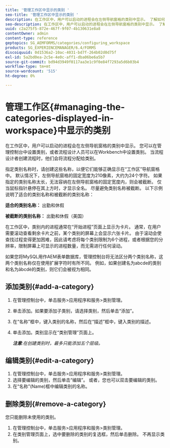 ```yaml
---
title: '管理工作区中显示的类别 '
seo-title: '管理工作区中显示的类别 '
description: 在工作区中，用户可以启动的进程会在左侧导航窗格的类别中显示。 了解如何管理工作区中显示的这些类别。
seo-description: 在工作区中，用户可以启动的进程会在左侧导航窗格的类别中显示。 了解如何管理工作区中显示的这些类别。
uuid: c2a275f5-872e-467f-9f07-4b130631e8a8
contentOwner: admin
content-type: reference
geptopics: SG_AEMFORMS/categories/configuring_workspace
products: SG_EXPERIENCEMANAGER/6.4/FORMS
discoiquuid: 0d1536a2-10ac-4031-bd7f-264b02d0d75f
exl-id: 5a2bd0ea-2c5e-4e0c-aff1-dba06be6a5b7
source-git-commit: bd94d3949f0117aa3e1c9f0e84f7293a5d6b03b4
workflow-type: tm+mt
source-wordcount: '515'
ht-degree: 0%

---
```


# 管理工作区{#managing-the-categories-displayed-in-workspace}中显示的类别

在工作区中，用户可以启动的进程会在左侧导航窗格的类别中显示。 您可以在管理控制台中设置类别，或者流程设计人员可以在Workbench中设置类别。 当流程设计者创建流程时，他们会将流程分配给类别。

指定类别名称时，请创建这些名称，以便它们能够正确显示在“工作区”导航窗格中。 默认情况下，左侧导航窗格的固定宽度为210像素，大约为24个字符。 如果指定的类别名称太长，无法容纳在左侧导航窗格的固定宽度内，则会被截断。 仅当鼠标指针悬停在其上方时，才显示全名。 尽量避免类别名称被截断。 以下示例说明了适合的类别名称和被截断的类别名称：

**适合的类别名称：** 出勤和休假

**被截断的类别名称：** 出勤和休假（美国）

在工作区中，类别内的进程通常在“开始进程”页面上显示为卡片。 通常，在用户需要滚动查看剩余卡片之前，某个类别的屏幕上会显示六张卡片。 由于滚动会使查找过程变得更加困难，因此请考虑将每个类别限制为6个进程，或者根据您的分辨率，限制屏幕上可显示的进程数量，而无需进行任何滚动。

如果您将MySQL用作AEM表单数据库，管理控制台将无法区分两个类别名称，这两个类别名称仅在使用扩展字符时有所不同。 例如，如果创建名为abcde的类别和名为âbcdè的类别，则它们会被视为相同。

## 添加类别{#add-a-category}

1. 在管理控制台中，单击服务>应用程序和服务>类别管理。
1. 单击添加。如果要添加子类别，请选择类别，然后单击“添加”。
1. 在“名称”框中，键入类别的名称，然后在“描述”框中，键入类别的描述。
1. 单击添加。类别显示在“类别管理”页面上。

   ***注意&#x200B;**:在创建类别时，最多只能添加五个层级。*

## 编辑类别{#edit-a-category}

1. 在管理控制台中，单击服务>应用程序和服务>类别管理。
1. 选择要编辑的类别，然后单击“编辑”。 或者，您也可以双击要编辑的类别。
1. 在“名称”(Name)框中编辑类别的名称。

## 删除类别{#remove-a-category}

您只能删除未使用的类别。

1. 在管理控制台中，单击服务>应用程序和服务>类别管理。
1. 在类别管理页面上，选中要删除的类别的复选框，然后单击删除。 不再显示类别。
